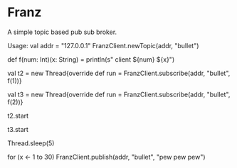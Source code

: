 # Franz
A simple topic based pub sub broker. 

Usage: 
  val addr = "127.0.0.1"
  FranzClient.newTopic(addr, "bullet")
  
  def f(num: Int)(x: String) = println(s" client ${num} ${x}")

  val t2 = new Thread{override def run = FranzClient.subscribe(addr, "bullet", f(1))}
   
  val t3 = new Thread{override def run = FranzClient.subscribe(addr, "bullet", f(2))}
  
  t2.start
  
  t3.start

  Thread.sleep(5)
  
  for (x <- 1 to 30) FranzClient.publish(addr, "bullet", "pew pew pew")
